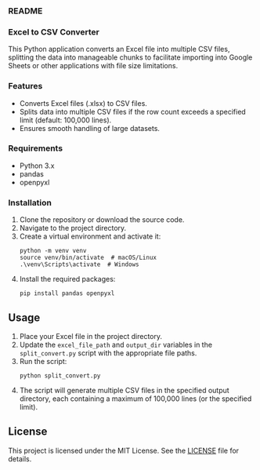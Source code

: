 ### README

### Excel to CSV Converter

This Python application converts an Excel file into multiple CSV files, splitting the data into manageable chunks to facilitate importing into Google Sheets or other applications with file size limitations.

### Features

- Converts Excel files (.xlsx) to CSV files.
- Splits data into multiple CSV files if the row count exceeds a specified limit (default: 100,000 lines).
- Ensures smooth handling of large datasets.

### Requirements

- Python 3.x
- pandas
- openpyxl

### Installation

1. Clone the repository or download the source code.
2. Navigate to the project directory.
3. Create a virtual environment and activate it:
   ```
   python -m venv venv
   source venv/bin/activate  # macOS/Linux
   .\venv\Scripts\activate  # Windows
   ```
4. Install the required packages:
   ```
   pip install pandas openpyxl
   ```

## Usage

1. Place your Excel file in the project directory.
2. Update the `excel_file_path` and `output_dir` variables in the `split_convert.py` script with the appropriate file paths.
3. Run the script:
   ```
   python split_convert.py
   ```
4. The script will generate multiple CSV files in the specified output directory, each containing a maximum of 100,000 lines (or the specified limit).

## License

This project is licensed under the MIT License. See the [LICENSE](LICENSE) file for details.
```